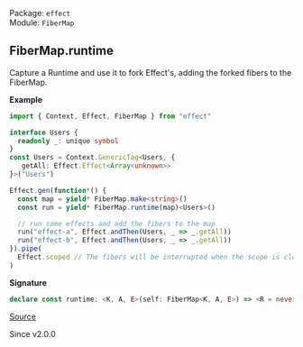 Package: `effect`<br />
Module: `FiberMap`<br />

## FiberMap.runtime

Capture a Runtime and use it to fork Effect's, adding the forked fibers to the FiberMap.

**Example**

```ts
import { Context, Effect, FiberMap } from "effect"

interface Users {
  readonly _: unique symbol
}
const Users = Context.GenericTag<Users, {
   getAll: Effect.Effect<Array<unknown>>
}>("Users")

Effect.gen(function*() {
  const map = yield* FiberMap.make<string>()
  const run = yield* FiberMap.runtime(map)<Users>()

  // run some effects and add the fibers to the map
  run("effect-a", Effect.andThen(Users, _ => _.getAll))
  run("effect-b", Effect.andThen(Users, _ => _.getAll))
}).pipe(
  Effect.scoped // The fibers will be interrupted when the scope is closed
)
```

**Signature**

```ts
declare const runtime: <K, A, E>(self: FiberMap<K, A, E>) => <R = never>() => Effect.Effect<(<XE extends E, XA extends A>(key: K, effect: Effect.Effect<XA, XE, R>, options?: (Runtime.RunForkOptions & { readonly onlyIfMissing?: boolean | undefined; readonly propagateInterruption?: boolean | undefined; }) | undefined) => Fiber.RuntimeFiber<XA, XE>), never, R>
```

[Source](https://github.com/Effect-TS/effect/tree/main/packages/effect/src/FiberMap.ts#L528)

Since v2.0.0